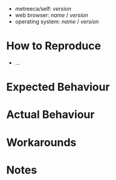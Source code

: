 
- metreeca/self: _version_
- web browser: _name_ / _version_
- operating system: _name_ / _version_

# How to Reproduce

- …

# Expected Behaviour

# Actual Behaviour

# Workarounds

# Notes
